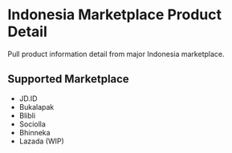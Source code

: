 # Indonesia Marketplace Product Detail
Pull product information detail from major Indonesia marketplace.

## Supported Marketplace
* JD.ID
* Bukalapak
* Blibli
* Sociolla
* Bhinneka
* Lazada (WIP)
